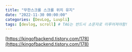 ```yaml
---
title: "무한스크롤 스크롤 위치 유지"
date: "2022-11-30 00:00:00"
categories: [DevLog, Luvpli]
tags: [devlog, scroll] # TAG는 반드시 소문자로 이루어져야함!
---
```


[https://kingofbackend.tistory.com/178](https://kingofbackend.tistory.com/178)
